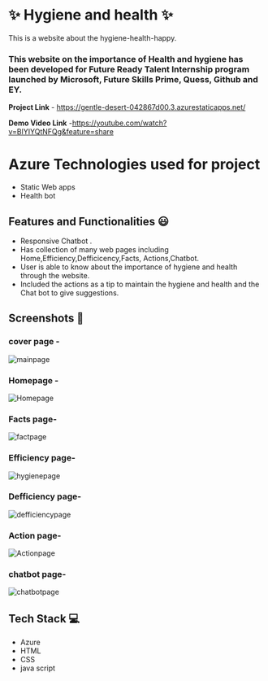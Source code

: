 #  ✨ Hygiene and health ✨  

This is a website about the hygiene-health-happy.

### This website on the importance of Health and hygiene has been developed for Future Ready Talent Internship program launched by Microsoft, Future Skills Prime, Quess, Github and EY.


**Project Link** - https://gentle-desert-042867d00.3.azurestaticapps.net/

**Demo Video Link** -https://youtube.com/watch?v=BlYIYQtNFQg&feature=share

# Azure Technologies used for project
- Static Web apps
- Health bot

## Features and Functionalities 😃

- Responsive Chatbot .
- Has collection of many web pages including Home,Efficiency,Defficicency,Facts, Actions,Chatbot.
- User is able to know about the importance of hygiene and health through the website.
- Included the actions as a tip to  maintain the hygiene and health and the Chat bot to give suggestions. 
## Screenshots 📸
###  cover page -  
![mainpage](https://github.com/Anantha1357/frtproject3/assets/124561046/8e1186e5-2eb7-453c-ad3b-57161dd4cb4c)
### Homepage - 
![Homepage](https://github.com/Anantha1357/frtproject3/assets/124561046/546024d9-a9d9-407a-99e1-5cc0d53df922)
### Facts page-
![factpage](https://github.com/Anantha1357/frtproject3/assets/124561046/26c9a538-b1a5-49f9-b8e8-4dd98055e8a2)
### Efficiency page-
![hygienepage](https://github.com/Anantha1357/frtproject3/assets/124561046/8b27ab00-cf26-4c82-8948-f2f998e8420e)

### Defficiency page-
![defficiencypage](https://github.com/Anantha1357/frtproject3/assets/124561046/607038b9-d92f-4fa1-8121-e9eaaa615809)
### Action page-
![Actionpage](https://github.com/Anantha1357/frtproject3/assets/124561046/6e9b933d-ee2a-496c-88d5-5625a28233a5)
### chatbot page-
![chatbotpage](https://github.com/Anantha1357/frtproject3/assets/124561046/dbe5e23c-e421-4a79-93b4-5777ce94ad0e)


## Tech Stack 💻
- Azure
- HTML
- CSS
- java script


